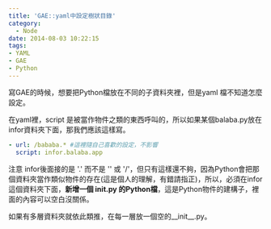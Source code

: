 ```yaml
---
title: 'GAE::yaml中設定樹狀目錄'
category:
  - Node
date: 2014-08-03 10:22:15
tags:
- YAML
- GAE
- Python
---
```


寫GAE的時候，想要把Python檔放在不同的子資料夾裡，但是yaml 檔不知道怎麼設定。

<!--more-->

在yaml裡，script 是被當作物件之類的東西呼叫的，所以如果某個balaba.py放在 infor資料夾下面，那我們應該這樣寫。

``` yaml
- url: /bababa.* #這裡隨自己喜歡的設定，不影響
  script: infor.balaba.app
```

注意 infor後面接的是 '.' 而不是 '\' 或 '/'，但只有這樣還不夠，因為Python會把那個資料夾當作類似物件的存在(這是個人的理解，有錯請指正)，所以，必須在infor這個資料夾下面，**新增一個 __init__.py 的Python檔**，這是Python物件的建構子，裡面的內容可以空白沒關係。

如果有多層資料夾就依此類推，在每一層放一個空的__init__.py。
